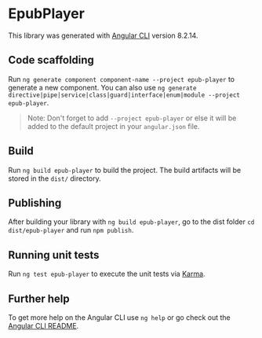 # EpubPlayer

This library was generated with [Angular CLI](https://github.com/angular/angular-cli) version 8.2.14.

## Code scaffolding

Run `ng generate component component-name --project epub-player` to generate a new component. You can also use `ng generate directive|pipe|service|class|guard|interface|enum|module --project epub-player`.
> Note: Don't forget to add `--project epub-player` or else it will be added to the default project in your `angular.json` file. 

## Build

Run `ng build epub-player` to build the project. The build artifacts will be stored in the `dist/` directory.

## Publishing

After building your library with `ng build epub-player`, go to the dist folder `cd dist/epub-player` and run `npm publish`.

## Running unit tests

Run `ng test epub-player` to execute the unit tests via [Karma](https://karma-runner.github.io).

## Further help

To get more help on the Angular CLI use `ng help` or go check out the [Angular CLI README](https://github.com/angular/angular-cli/blob/master/README.md).
